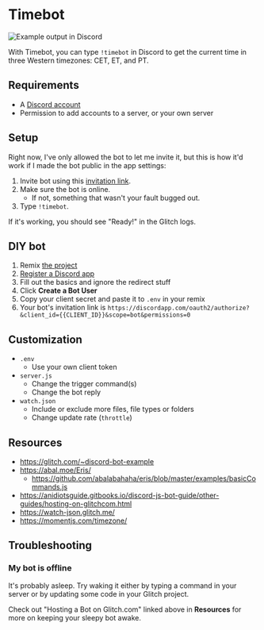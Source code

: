 Timebot
=======
![Example output in Discord](https://cdn.glitch.com/e2c24270-97c5-4c23-9d94-6ca0054e4928%2Foutput.png?1511624557883)

With Timebot, you can type `!timebot` in Discord to get the current time in three Western timezones: CET, ET, and PT.

## Requirements ##

* A [Discord account](https://discordapp.com/register)
* Permission to add accounts to a server, or your own server

## Setup ##

Right now, I've only allowed the bot to let me invite it, but this is how it'd work if I made the bot public in the app settings:

1. Invite bot using this [invitation link][].
2. Make sure the bot is online.
    * If not, something that wasn't your fault bugged out.
3. Type `!timebot`.

If it's working, you should see "Ready!" in the Glitch logs.

## DIY bot ##

1. Remix [the project][]
2. [Register a Discord app][new-app]
3. Fill out the basics and ignore the redirect stuff
4. Click **Create a Bot User**
5. Copy your client secret and paste it to `.env` in your remix
6. Your bot's invitation link is `https://discordapp.com/oauth2/authorize?&client_id={{CLIENT_ID}}&scope=bot&permissions=0`

## Customization ##

* `.env`
    - Use your own client token
* `server.js`
    - Change the trigger command(s)
    - Change the bot reply
* `watch.json`
    - Include or exclude more files, file types or folders
    - Change update rate (`throttle`)

## Resources ##

* <https://glitch.com/~discord-bot-example>
* <https://abal.moe/Eris/>
    - <https://github.com/abalabahaha/eris/blob/master/examples/basicCommands.js>
* <https://anidiotsguide.gitbooks.io/discord-js-bot-guide/other-guides/hosting-on-glitchcom.html>
* <https://watch-json.glitch.me/>
* <https://momentjs.com/timezone/>

## Troubleshooting ##

### My bot is offline ###

It's probably asleep. Try waking it either by typing a command in your server or by updating some code in your Glitch project.

Check out "Hosting a Bot on Glitch.com" linked above in **Resources** for more on keeping your sleepy bot awake.


[invitation link]: https://discordapp.com/oauth2/authorize?&client_id=383941133564379136&scope=bot&permissions=0
[the project]: https://glitch.com/~plausible-caption
[new-app]: https://discordapp.com/developers/applications/me/create